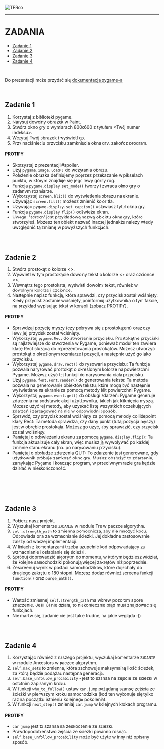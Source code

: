 ![TFRoo](https://github.com/jd-kowal/__TFR__/assets/94318576/723ebdd8-38d8-4861-aa36-b27ad81c5377)

*** 

# ZADANIA  
* [Zadanie 1](#Zadanie-1)
* [Zadanie 2](#Zadanie-2)
* [Zadanie 3](#Zadanie-3)
* [Zadanie 4](#Zadanie-4)

<br /> 

Do prezentacji może przydać się [dokumentacja pygame-a][pg].

[pg]: https://www.pygame.org/docs/

<br /> 

## Zadanie 1 
1.	Korzystaj z biblioteki pygame. 
2.	Narysuj dowolny obrazek w Paint. 
3.	Stwórz okno gry o wymiarach 800x600 z tytułem <Twój numer indeksu>. 
4.	Wczytaj Twój obrazek i wyświetl go. 
5.	Przy naciśnięciu przycisku zamknięcia okna gry, zakończ program. 

#### PROTIPY 
-	Skorzystaj z prezentacji #spoiler. 
-	Użyj ```pygame.image.load()``` do wczytania obrazu. 
-	Położenie obrazka definiujemy poprzez przekazanie w pikselach punktu, w którym znajduje się jego lewy górny róg. 
-	Funkcja ```pygame.display.set_mode()``` tworzy i zwraca okno gry o zadanym rozmiarze. 
-	Wykorzystaj ```screen.blit()``` do wyświetlenia obrazu na ekranie. 
-	Używając ```screen.fill()``` możesz zmienić kolor tła. 
-	Używając ```pygame.display.set_caption()``` ustawiasz tytuł okna gry. 
-	Funkcja ```pygame.display.flip()``` odświeża ekran. 
-	Uwaga: 'screen' jest przykładową nazwą obiektu okna gry, które stworzyłeś. Możesz ten obiekt nazwać inaczej jednakże należy wtedy uwzględnić tą zmianę w powyższych funkcjach. 

<br /> 
<br /> 

## Zadanie 2 
1.	Stwórz prostokąt o kolorze <>.  
2.	Wyświetl w tym prostokącie dowolny tekst o kolorze <> oraz czcionce <>. 
3.	Wewnątrz tego prostokąta, wyświetl dowolny tekst, również w dowolnym kolorze i czcionce. 
4.	Następnie napisz funkcję, która sprawdzi, czy przycisk został wciśnięty. Kiedy przycisk zostanie wciśnięty, poinformuj użytkownika o tym fakcie, na przykład wypisując tekst w konsoli (zobacz PROTIPY).  

#### PROTIPY
-	Sprawdzaj pozycję myszy (czy pokrywa się z prostokątem) oraz czy lewy jej przycisk został wciśnięty.  
-	Wykorzystaj ```pygame.Rect``` do stworzenia przycisku: Prostokątne przyciski są najłatwiejsze do stworzenia w Pygame, ponieważ moduł ten zawiera klasę Rect służącą do reprezentowania prostokątów. Możesz utworzyć prostokąt o określonym rozmiarze i pozycji, a następnie użyć go jako przycisku. 
-	Wykorzystaj ```pygame.draw.rect()``` do rysowania przycisku: Ta funkcja pozwala narysować prostokąt o określonym kolorze na powierzchni Pygame. Możesz użyć tej funkcji do narysowania ciała przycisku. 
-	Użyj ```pygame.font.Font.render()``` do generowania tekstu: Ta metoda pozwala na generowanie obiektów tekstu, które mogą być następnie wyświetlane na ekranie za pomocą metody blit powierzchni Pygame. 
-	Wykorzystaj ```pygame.event.get()``` do obsługi zdarzeń: Pygame generuje zdarzenia na podstawie akcji użytkownika, takich jak kliknięcia myszą. Możesz użyć tej metody, aby uzyskać listę wszystkich oczekujących zdarzeń i zareagować na nie w odpowiedni sposób. 
-	Sprawdź, czy przycisk został wciśnięty za pomocą metody collidepoint klasy Rect: Ta metoda sprawdza, czy dany punkt (tutaj pozycja myszy) jest w obrębie prostokąta. Możesz go użyć, aby sprawdzić, czy przycisk został wciśnięty.  
-	Pamiętaj o odświeżaniu ekranu za pomocą ```pygame.display.flip()```: Ta funkcja aktualizuje cały ekran, więc musisz ją wywoływać po każdej zmianie stanu ekranu (np. po narysowaniu przycisku). 
-	Pamiętaj o obsłudze zdarzenia QUIT: To zdarzenie jest generowane, gdy użytkownik próbuje zamknąć okno gry. Musisz obsłużyć to zdarzenie, zamykając Pygame i kończąc program, w przeciwnym razie gra będzie działać w nieskończoność.   

<br /> 
<br /> 

<br /> 
<br /> 

## Zadanie 3 
1. Pobierz nasz projekt.
2. Wyszukaj komentarze ```ZADANIE``` w module Tre w paczce algorythm.
3.  ```self.strength_path``` to zmienna pomocnicza, aby nie mnożyć kodu. Odpowiada ona za wzmacnianie ścieżki. Jej dokładne zastosowanie zależy od waszej implementacji.
4. W liniach z komentarzami trzeba uzupełnić kod odpowiadający za wzmacnianie i osłabianie się ścieżki.
5. Spróbuj doprowadzić algorytm do momentu, w którym będziesz widział, że kolejne samochodziki pokonują więcej zakrętów niż poprzednie.
6. Zescreenuj wynik w postaci samochodzików, które dojechały do drugiego zakrętu o 180 stopni. Możesz dodać również screena funkcji ```function()``` oraz ```purge_path()```.

#### PROTIPY
-	Wartość zmiennej ```self.strength_path``` ma wbrew pozorom spore znaczenie. Jeśli Ci nie działa, to niekoniecznie błąd musi znajdować się funkcjach.
-	Nie martw się, zadanie nie jest takie trudne, na jakie wygląda :))

<br /> 
<br /> 

## Zadanie 4
1. Korzystając również z naszego projektu, wyszukaj komentarze ```ZADANIE``` w module Ancestors w paczce algorythm.
2. ```self.max_sets``` to zmienna, która zachowuje maksymalną ilość ścieżek, za którą będzie podążać następna generacja.
3. ```self.base_unfollow_probability``` - jest to szansa na zejście ze ścieżki w ostatnim zapisanym kroku.
4. W funkcji ```who_to_follow()``` ustaw ```car.jump``` pożądaną szansę zejścia ze ścieżki w pierwszym kroku samochodzika (kod ten wykonuje się tylko raz na początku istnienia kolejnego pokolenia). 
5. W funkcji ```next_step()``` zmieniaj ```car.jump``` w kolejnych krokach programu.

#### PROTIPY
- ```car.jump``` jest to szansa na zeskoczenie ze ścieżki.
-	Prawdopodobieństwo zejścia ze ścieżki powinno rosnąć.
-	```self.base_unfollow_probability``` może być użyte w inny niż opisany sposób.

